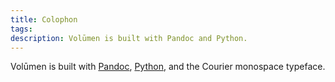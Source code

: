 ```yaml
---
title: Colophon
tags: 
description: Volūmen is built with Pandoc and Python.
---
```


Volūmen is built with [Pandoc](https://pandoc.org), [Python](https://www.python.org), and the Courier monospace typeface.
